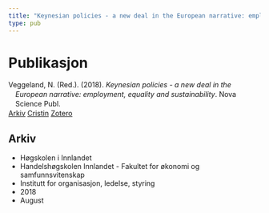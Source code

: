 ```yaml
---
title: "Keynesian policies - a new deal in the European narrative: employment, equality and sustainability"
type: pub
---
```

<h1>Publikasjon</h1>
<article id="csl-bib-container-6A89VUF4" class="csl-bib-container">
  <div class="csl-bib-body" style="line-height: 1.35; padding-left: 1em; text-indent:-1em;">
  <div class="csl-entry">Veggeland, N. (Red.). (2018). <i>Keynesian policies - a new deal in the European narrative: employment, equality and sustainability</i>. Nova Science Publ.</div>
</div>
  <div class="csl-bib-buttons">
    <a href="#taxonomy-article-6A89VUF4" class="csl-bib-button">Arkiv</a>
    <a href="https://app.cristin.no/results/show.jsf?id=1602710" alt="Cristin URL" class="csl-bib-button">Cristin</a>
    <a href="http://zotero.org/groups/5022929/items/6A89VUF4" alt="Zotero URL" class="csl-bib-button">Zotero</a>
  </div>
  <div id="csl-bib-meta-container-6A89VUF4"></div>
</article>
<div id="csl-bib-meta-6A89VUF4" class="csl-bib-meta">
  <article id="taxonomy-article-6A89VUF4" class="taxonomy-article">
    <h1>Arkiv</h1>
    <ul>
      <li>Høgskolen i Innlandet</li>
      <li>Handelshøgskolen Innlandet - Fakultet for økonomi og samfunnsvitenskap</li>
      <li>Institutt for organisasjon, ledelse, styring</li>
      <li>2018</li>
      <li>August</li>
    </ul>
  </article>
</div>
